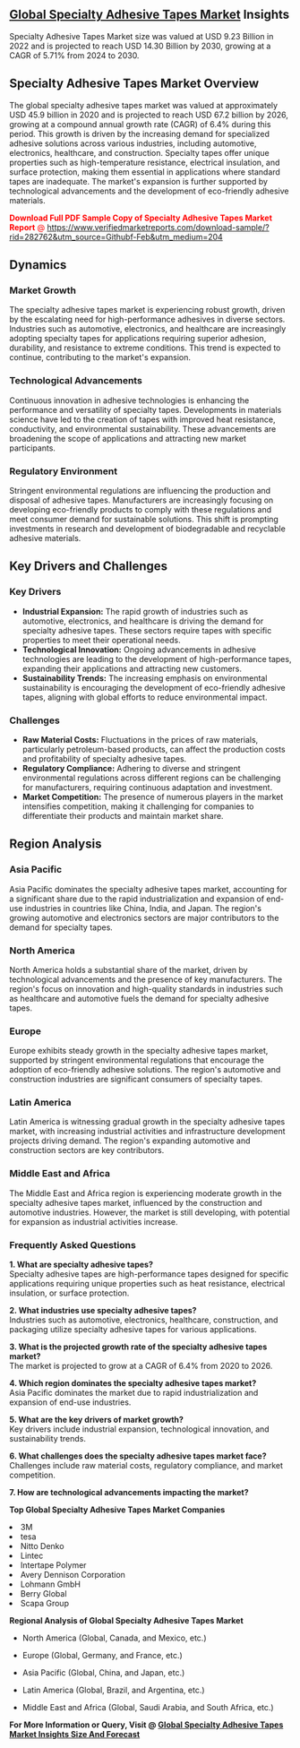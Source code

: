 <h2><a href="https://www.verifiedmarketreports.com/download-sample/?rid=282762&amp;utm_source=Githubf&amp;utm_medium=204" target="_blank">Global Specialty Adhesive Tapes Market</a> Insights</h2><p>Specialty Adhesive Tapes Market size was valued at USD 9.23 Billion in 2022 and is projected to reach USD 14.30 Billion by 2030, growing at a CAGR of 5.71% from 2024 to 2030.</p><p> <h2>Specialty Adhesive Tapes Market Overview</h2> <p>The global specialty adhesive tapes market was valued at approximately USD 45.9 billion in 2020 and is projected to reach USD 67.2 billion by 2026, growing at a compound annual growth rate (CAGR) of 6.4% during this period. This growth is driven by the increasing demand for specialized adhesive solutions across various industries, including automotive, electronics, healthcare, and construction. Specialty tapes offer unique properties such as high-temperature resistance, electrical insulation, and surface protection, making them essential in applications where standard tapes are inadequate. The market's expansion is further supported by technological advancements and the development of eco-friendly adhesive materials. </p> <p><p><span class=""><span style="color: #ff0000;"><strong>Download Full PDF Sample Copy of Specialty Adhesive Tapes Market Report</strong> @ </span><a href="https://www.verifiedmarketreports.com/download-sample/?rid=282762&amp;utm_source=Githubf-Feb&amp;utm_medium=204" target="_blank">https://www.verifiedmarketreports.com/download-sample/?rid=282762&amp;utm_source=Githubf-Feb&amp;utm_medium=204</a></span></p></p> <h2>Dynamics</h2> <h3>Market Growth</h3> <p>The specialty adhesive tapes market is experiencing robust growth, driven by the escalating need for high-performance adhesives in diverse sectors. Industries such as automotive, electronics, and healthcare are increasingly adopting specialty tapes for applications requiring superior adhesion, durability, and resistance to extreme conditions. This trend is expected to continue, contributing to the market's expansion. </p> <h3>Technological Advancements</h3> <p>Continuous innovation in adhesive technologies is enhancing the performance and versatility of specialty tapes. Developments in materials science have led to the creation of tapes with improved heat resistance, conductivity, and environmental sustainability. These advancements are broadening the scope of applications and attracting new market participants. </p> <h3>Regulatory Environment</h3> <p>Stringent environmental regulations are influencing the production and disposal of adhesive tapes. Manufacturers are increasingly focusing on developing eco-friendly products to comply with these regulations and meet consumer demand for sustainable solutions. This shift is prompting investments in research and development of biodegradable and recyclable adhesive materials. </p> <h2>Key Drivers and Challenges</h2> <h3>Key Drivers</h3> <ul> <li><strong>Industrial Expansion:</strong> The rapid growth of industries such as automotive, electronics, and healthcare is driving the demand for specialty adhesive tapes. These sectors require tapes with specific properties to meet their operational needs. </li> <li><strong>Technological Innovation:</strong> Ongoing advancements in adhesive technologies are leading to the development of high-performance tapes, expanding their applications and attracting new customers. </li> <li><strong>Sustainability Trends:</strong> The increasing emphasis on environmental sustainability is encouraging the development of eco-friendly adhesive tapes, aligning with global efforts to reduce environmental impact. </li> </ul> <h3>Challenges</h3> <ul> <li><strong>Raw Material Costs:</strong> Fluctuations in the prices of raw materials, particularly petroleum-based products, can affect the production costs and profitability of specialty adhesive tapes. </li> <li><strong>Regulatory Compliance:</strong> Adhering to diverse and stringent environmental regulations across different regions can be challenging for manufacturers, requiring continuous adaptation and investment. </li> <li><strong>Market Competition:</strong> The presence of numerous players in the market intensifies competition, making it challenging for companies to differentiate their products and maintain market share. </li> </ul> <h2>Region Analysis</h2> <h3>Asia Pacific</h3> <p>Asia Pacific dominates the specialty adhesive tapes market, accounting for a significant share due to the rapid industrialization and expansion of end-use industries in countries like China, India, and Japan. The region's growing automotive and electronics sectors are major contributors to the demand for specialty tapes. </p> <h3>North America</h3> <p>North America holds a substantial share of the market, driven by technological advancements and the presence of key manufacturers. The region's focus on innovation and high-quality standards in industries such as healthcare and automotive fuels the demand for specialty adhesive tapes. </p> <h3>Europe</h3> <p>Europe exhibits steady growth in the specialty adhesive tapes market, supported by stringent environmental regulations that encourage the adoption of eco-friendly adhesive solutions. The region's automotive and construction industries are significant consumers of specialty tapes. </p> <h3>Latin America</h3> <p>Latin America is witnessing gradual growth in the specialty adhesive tapes market, with increasing industrial activities and infrastructure development projects driving demand. The region's expanding automotive and construction sectors are key contributors. </p> <h3>Middle East and Africa</h3> <p>The Middle East and Africa region is experiencing moderate growth in the specialty adhesive tapes market, influenced by the construction and automotive industries. However, the market is still developing, with potential for expansion as industrial activities increase. </p> <h3>Frequently Asked Questions</h3> <p><strong>1. What are specialty adhesive tapes?</strong><br>Specialty adhesive tapes are high-performance tapes designed for specific applications requiring unique properties such as heat resistance, electrical insulation, or surface protection. </p> <p><strong>2. What industries use specialty adhesive tapes?</strong><br>Industries such as automotive, electronics, healthcare, construction, and packaging utilize specialty adhesive tapes for various applications. </p> <p><strong>3. What is the projected growth rate of the specialty adhesive tapes market?</strong><br>The market is projected to grow at a CAGR of 6.4% from 2020 to 2026. </p> <p><strong>4. Which region dominates the specialty adhesive tapes market?</strong><br>Asia Pacific dominates the market due to rapid industrialization and expansion of end-use industries. </p> <p><strong>5. What are the key drivers of market growth?</strong><br>Key drivers include industrial expansion, technological innovation, and sustainability trends. </p> <p><strong>6. What challenges does the specialty adhesive tapes market face?</strong><br>Challenges include raw material costs, regulatory compliance, and market competition. </p> <p><strong>7. How are technological advancements impacting the market?</strong><br></p><p><strong>Top Global Specialty Adhesive Tapes Market Companies</strong></p><div data-test-id=""><p><li>3M</li><li> tesa</li><li> Nitto Denko</li><li> Lintec</li><li> Intertape Polymer</li><li> Avery Dennison Corporation</li><li> Lohmann GmbH</li><li> Berry Global</li><li> Scapa Group</li></p><div><strong>Regional Analysis of&nbsp;Global Specialty Adhesive Tapes Market</strong></div><ul><li dir="ltr"><p dir="ltr">North America&nbsp;(Global, Canada, and Mexico, etc.)</p></li><li dir="ltr"><p dir="ltr">Europe (Global, Germany, and France, etc.)</p></li><li dir="ltr"><p dir="ltr">Asia Pacific&nbsp;(Global, China, and Japan, etc.)</p></li><li dir="ltr"><p dir="ltr">Latin America&nbsp;(Global, Brazil, and Argentina, etc.)</p></li><li dir="ltr">Middle East and Africa&nbsp;(Global, Saudi Arabia, and South Africa, etc.)</li></ul><p><strong>For More Information or Query, Visit @&nbsp;</strong><strong><a href="https://www.verifiedmarketreports.com/product/specialty-adhesive-tapes-market/?utm_source=Githubf&amp;utm_medium=204" target="_blank">Global Specialty Adhesive Tapes Market Insights Size And Forecast</a></strong></p></div>
